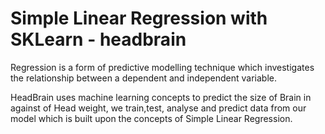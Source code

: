 # Simple Linear Regression with SKLearn - headbrain

Regression is a form of predictive modelling technique which investigates the relationship between a dependent and independent variable.

HeadBrain uses machine learning concepts to predict the size of Brain in against of Head weight, we train,test, analyse and predict data from our model which is built upon the concepts of Simple Linear Regression.
